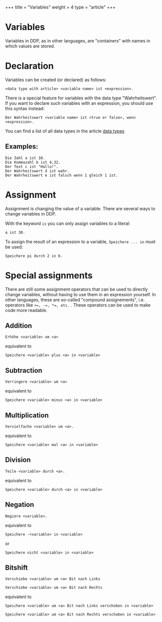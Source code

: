 +++
title = "Variables"
weight = 4
type = "article"
+++

# Variables

Variables in DDP, as in other languages, are "containers" with names in which values are stored.

# Declaration

Variables can be created (or declared) as follows:

```ddp
<data type with article> <variable name> ist <expression>.
```

There is a special feature for variables with the data type "Wahrheitswert".\
If you want to declare such variables with an expression, you should use this syntax instead:
```ddp
Der Wahrheitswert <variable name> ist <true or false>, wenn <expression>.
```
You can find a list of all data types in the article [data types](/Bedienungsanleitung/en/Programmierung/Datentypen)

## Examples:

```ddp
Die Zahl a ist 10.
Die Kommazahl b ist 4,32.
Der Text c ist "Hallo!".
Der Wahrheitswert d ist wahr.
Der Wahrheitswert e ist falsch wenn 1 gleich 1 ist. 
```

# Assignment

Assignment is changing the value of a variable. There are several ways to change variables in DDP.

With the keyword `is` you can only assign variables to a literal:
```ddp
a ist 30.
```

To assign the result of an expression to a variable, `Speichere ... in` must be used:
```ddp
Speichere pi durch 2 in b.
```

# Special assignments

There are still some assignment operators that can be used to directly change variables,
without having to use them in an expression yourself.
In other languages, these are so-called "compound assignements", i.e. operators like `+=, -=, *=, etc.` .
These operators can be used to make code more readable.

## Addition

```ddp
Erhöhe <variable> um <a>
```  
equivalent to  
```ddp
Speichere <variable> plus <a> in <variable>
```

## Subtraction

```ddp
Verringere <variable> um <a>
```  
equivalent to  
```ddp
Speichere <variable> minus <a> in <variable>
```

## Multiplication

```ddp
Vervielfache <variable> um <a>.
```
equivalent to  
```ddp
Speichere <variable> mal <a> in <variable>
```

## Division

```ddp
Teile <variable> durch <a>.
```
equivalent to  
```ddp
Speichere <variable> durch <a> in <variable>
```

## Negation

```ddp
Negiere <variable>.
```
equivalent to  
```ddp
Speichere -<variable> in <variable>
```
or
```ddp
Speichere nicht <variable> in <variable>
```

## Bitshift
```ddp
Verschiebe <variable> um <a> Bit nach Links
```
```ddp
Verschiebe <variable> um <a> Bit nach Rechts
```
equivalent to  
```ddp
Speichere <variable> um <a> Bit nach Links verschoben in <variable>
```
```ddp
Speichere <variable> um <a> Bit nach Rechts verschoben in <variable>
```